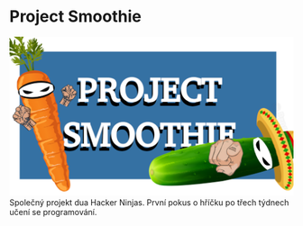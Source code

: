 # Project Smoothie
<img src="https://github.com/Jakewh/Project_Smoothie/blob/e155d17885150ccdeaf907f6ec289e34141ccce8/project_smoothie.png">
Společný projekt dua Hacker Ninjas. První pokus o hříčku po třech týdnech učení se programování.
